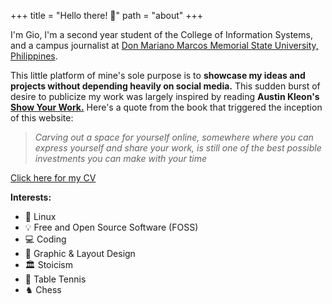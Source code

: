 +++
title = "Hello there! 👋"
path = "about"
+++

I'm Gio, I'm a second year student of the College of Information Systems, and a campus journalist at [Don Mariano Marcos Memorial State University, Philippines](https://dmmmsu.edu.ph).

This little platform of mine's sole purpose is to **showcase my ideas and projects without depending heavily on social media.** This sudden burst of desire to publicize my work was largely inspired by reading **Austin Kleon's** **[Show Your Work.](https://austinkleon.com/show-your-work/)** Here's a quote from the book that triggered the inception of this website:
> *Carving out a space for yourself online, somewhere where you can express yourself and share your work, is still one of the best possible investments you can make with your time*

[Click here for my CV](https://zirdl.github.io/cv) 

**Interests:**
- 🐧 Linux
- 💡 Free and Open Source Software (FOSS)
- 💻 Coding
- 📑 Graphic & Layout Design
- 🏛️ Stoicism
- 🏓 Table Tennis
- ♞ Chess

